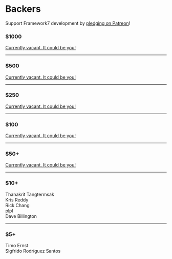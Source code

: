 # Backers

Support Framework7 development by [pledging on Patreon](https://www.patreon.com/vladimirkharlampidi)!

### $1000

[Currently vacant. It could be you!](https://www.patreon.com/bePatron?patAmt=1000.0&exp=1&u=4109762&rid=830901)

---

### $500

[Currently vacant. It could be you!](https://www.patreon.com/bePatron?patAmt=500.0&exp=1&u=4109762&rid=830876)

---

### $250

[Currently vacant. It could be you!](https://www.patreon.com/bePatron?patAmt=250.0&exp=1&u=4109762&rid=830877)

---

### $100

[Currently vacant. It could be you!](https://www.patreon.com/bePatron?patAmt=100.0&exp=1&u=4109762&rid=830841)

---

### $50+

[Currently vacant. It could be you!](https://www.patreon.com/bePatron?patAmt=50.0&exp=1&u=4109762&rid=830842)

---

### $10+

Thanakrit Tangtermsak<br>
Kris Reddy<br>
Rick Chang<br>
plpl<br>
Dave Billington

---

### $5+

Timo Ernst<br>
Sigfrido Rodríguez Santos